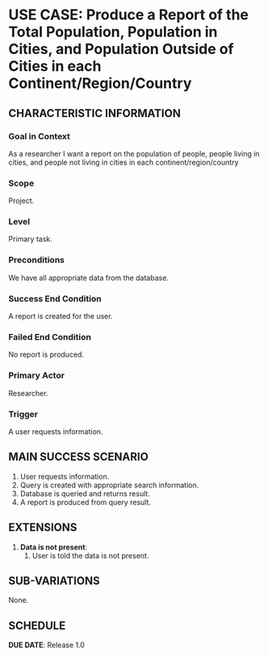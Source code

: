 # USE CASE: Produce a Report of the Total Population, Population in Cities, and Population Outside of Cities in each Continent/Region/Country

## CHARACTERISTIC INFORMATION

### Goal in Context

As a researcher I want a report on the population of people, people living in cities, and people not living in cities in each continent/region/country

### Scope

Project.

### Level

Primary task.

### Preconditions

We have all appropriate data from the database.

### Success End Condition

A report is created for the user.

### Failed End Condition

No report is produced.

### Primary Actor

Researcher.

### Trigger

A user requests information.

## MAIN SUCCESS SCENARIO

1. User requests information.
2. Query is created with appropriate search information.
3. Database is queried and returns result.
4. A report is produced from query result.

## EXTENSIONS

1. **Data is not present**:
    1. User is told the data is not present.

## SUB-VARIATIONS

None.

## SCHEDULE

**DUE DATE**: Release 1.0